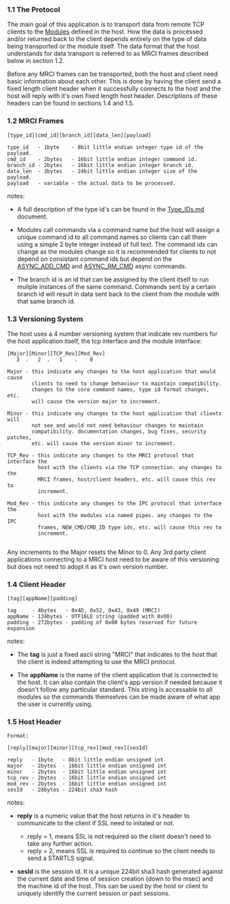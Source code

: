 ### 1.1 The Protocol ###

The main goal of this application is to transport data from remote TCP clients to the [Modules](modules.md) defined in the host. How the data is processed and/or returned back to the client depends entirely on the type of data being transported or the module itself. The data format that the host understands for data transport is referred to as MRCI frames described below in section 1.2.

Before any MRCI frames can be transported, both the host and client need basic information about each other. This is done by having the client send a fixed length client header when it successfully connects to the host and the host will reply with it's own fixed length host header. Descriptions of these headers can be found in sections 1.4 and 1.5. 

### 1.2 MRCI Frames ###

```
[type_id][cmd_id][branch_id][data_len][payload]

type_id   - 1byte    - 8bit little endian integer type id of the payload.
cmd_id    - 2bytes   - 16bit little endian integer command id.
branch_id - 2bytes   - 16bit little endian integer branch id.
data_len  - 3bytes   - 24bit little endian integer size of the payload.
payload   - variable - the actual data to be processed.
```

notes:

* A full description of the type id's can be found in the [Type_IDs.md](type_ids.md) document.

* Modules call commands via a command name but the host will assign a unique command id to all command names so clients can call them using a simple 2 byte integer instead of full text. The command ids can change as the modules change so it is recommended for clients to not depend on consistant command ids but depend on the [ASYNC_ADD_CMD](async.md) and [ASYNC_RM_CMD](async.md) async commands.

* The branch id is an id that can be assigned by the client itself to run muliple instances of the same command. Commands sent by a certain branch id will result in data sent back to the client from the module with that same branch id.

### 1.3 Versioning System ###

The host uses a 4 number versioning system that indicate rev numbers for the host application itself, the tcp interface and the module interface:
```
[Major][Minor][TCP_Rev][Mod_Rev]
   3  .   2  .   1    .    0
   
Major - this indicate any changes to the host application that would cause 
        clients to need to change behaviour to maintain compatibility.
        changes to the core command names, type id format changes, etc.
        will cause the version major to increment.
        
Minor - this indicate any changes to the host application that clients will
        not see and would not need behaviour changes to maintain
        compatibility. documentation changes, bug fixes, security patches,
        etc. will cause the version minor to increment.
        
TCP_Rev - this indicate any changes to the MRCI protocol that interface the
          host with the clients via the TCP connection. any changes to the
          MRCI frames, host/client headers, etc. will cause this rev to
          increment.
          
Mod_Rev - this indicate any changes to the IPC protocol that interface the
          host with the modules via named pipes. any changes to the IPC 
          frames, NEW_CMD/CMD_ID type ids, etc. will cause this rev to
          increment.
   
```

Any increments to the Major resets the Minor to 0. Any 3rd party client applications connecting to a MRCI host need to be aware of this versioning but does not need to adopt it as it's own version number.

### 1.4 Client Header ###

```
[tag][appName][padding]

tag     - 4bytes   - 0x4D, 0x52, 0x43, 0x49 (MRCI)
appName - 134bytes - UTF16LE string (padded with 0x00)
padding - 272bytes - padding of 0x00 bytes reserved for future expansion
```

notes:

* The **tag** is just a fixed ascii string "MRCI" that indicates to the host that the client is indeed attempting to use the MRCI protocol.

* The **appName** is the name of the client application that is connected to the host. It can also contain the client's app version if needed because it doesn't follow any particular standard. This string is accessable to all modules so the commands themselves can be made aware of what app the user is currently using.

### 1.5 Host Header ###

```
Format:

[reply][major][minor][tcp_rev][mod_rev][sesId]

reply   - 1byte   - 8bit little endian unsigned int
major   - 2bytes  - 16bit little endian unsigned int
minor   - 2bytes  - 16bit little endian unsigned int
tcp_rev - 2bytes  - 16bit little endian unsigned int
mod_rev - 2bytes  - 16bit little endian unsigned int
sesId   - 28bytes - 224bit sha3 hash
```

notes:

* **reply** is a numeric value that the host returns in it's header to communicate to the client if SSL need to initated or not.

    * reply = 1, means SSL is not required so the client doesn't need to take any further action.
    * reply = 2, means SSL is required to continue so the client needs to send a STARTLS signal.

* **sesId** is the session id. It is a unique 224bit sha3 hash generated against the current date and time of session creation (down to the msec) and the machine id of the host. This can be used by the host or client to uniquely identify the current session or past sessions.
